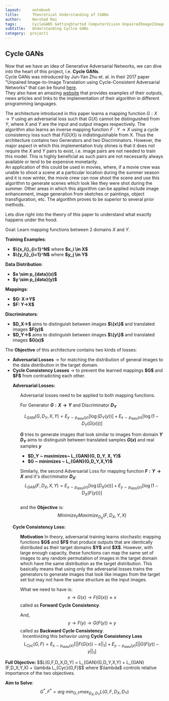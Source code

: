 ```yaml
---
layout:     notebook
title:      Theoretical Understanding of CGANs 
author:     Harshad Rai
tags:       CycleGANS GettingStarted ComputerVision UnpairedImage2Image ImagetoImage Image2Image Theory
subtitle:   Understanding Cyclce GANs
category:  project1
---
```



## Cycle GANs
Now that we have an idea of Generative Adversarial Networks, we can dive into the heart of this project, i.e. <b>Cycle GANs</b>.  
Cycle GANs was introduced by Jun-Yan Zhu et. al. in their 2017 paper "Unpaired Image-to-Image Translation using Cycle-Consistent Adversarial Networks" that can be found [here](https://arxiv.org/abs/1703.10593).  
They also have an amazing [website](https://junyanz.github.io/CycleGAN/) that provides examples of their outputs, news articles and links to the implementation of their algorithm in different programming languages.

The architecture introduced in this paper learns a mapping function $G: X→Y$ using an adversarial loss such that $G(X)$ cannot be distinguished from $Y$, where $X$ and $Y$ are the input and output images respectively.   The algorithm also learns an inverse mapping function $F: Y→X$ using a cycle consistency loss such that $F(G(X))$ is indistinguishable from X. Thus the architecture contains two Generators and two Discriminators. However, the major aspect in which this implementation truly shines is that it does not require the $X$ and $Y$ pairs to exist, i.e. image pairs are not needed to train this model.  This is highly beneficial as such pairs are not necessarily always available or tend to be expensive monetarily.  
An application of this could be used in movies, where, if a movie crew was unable to shoot a scene at a particular location during the summer season and it is now winter, the movie crew can now shoot the scene and use this algorithm to generate scenes which look like they were shot during the summer. Other areas in which this algorithm can be applied include image enhancement, image generation from sketches or paintings, object transfiguration, etc. The algorithm proves to be superior to several prior methods.

Lets dive right into the theory of this paper to understand what exactly happens under the hood.

Goal: Learn mapping functions between 2 domains $X$ and $Y$.  

<b>Training Examples</b>: 
<ul>
    <li> <b>$\{x_i\}_{i=1}^N$</b> where <b>$x_i \in X$</b> </li>
    <li> <b>$\{y_i\}_{i=1}^N$</b> where <b>$y_j \in Y$</b> </li>
    </ul>
<b>Data Distribution</b>: 
<ul>
    <li> <b>$x \sim p_{data}(x)$</b> </li>
    <li> <b>$y \sim p_{data}(y)$</b> </li>
    </ul>
<b>Mappings</b>:
<ul>
    <li> <b>$G: X→Y$</b> </li>
    <li> <b>$F: Y→X$</b> </li>
    </ul>
<b>Discriminators</b>:
<ul>
    <li><b>$D_X→$</b> aims to distinguish between images <b>$\{x\}$</b> and translated images <b>$F(y)$</b> </li>
    <li><b>$D_Y→$</b> aims to distinguish between images <b>$\{y\}$</b> and translated images <b>$G(x)$</b> </li>
    </ul>

The <b>Objective</b> of this architecture contains two kinds of losses:
<ul>
    <li> <b>Adversarial Losses</b> → for matching the distribution of general images to the data distribution in the target domain.</li>
    <li><b>Cycle Consistency Losses</b> → to prevent the learned mappings <b>$G$</b> and <b>$F$</b> from contradicting each other.</li>
    </ul>
<ul>
    
<b> Adversarial Losses: </b>
<ul>
Adversarial losses need to be applied to both mapping functions.  

For Generator <b>$G: X→Y$</b> and Discriminator <b>$D_Y$</b> 

$$L_{GAN}(G,D_Y,X,Y)=E_{y \sim p_{data}(y)}[\log(D_Y(y))] + E_{x \sim p_{data}(x)}[\log(1-D_Y( G( x ) ) )]$$

<b>$G$</b> tries to generate images that look similar to images from domain <b>$Y$</b>  
<b>$D_Y$</b> aims to distinguish between translated samples <b>$G(x)$</b> and real samples <b>$y$</b>
<ul>
    <li><b>$D_Y ~ maximizes~ L_{GAN}(G, D_Y, X, Y)$</b></li>
    <li><b>$G ~ minimizes ~ L_{GAN}(G,D_Y,X,Y)$</b></li>
    </ul>    
    
Similarly, the second Adversarial Loss for mapping function <b>$F: Y→X$</b> and it's discriminator <b>$D_X$</b>:  
$$L_{GAN}(F,D_X,X,Y)=E_{x \sim p_{data}(x)}[\log(D_X(x))] + E_{y \sim p_{data}(y)}[\log(1-D_X( F( y ) ) )]$$  
and the <b>Objective</b> is:
$$Minimize_FMaximize_{D_X}(F,D_X,Y,X)$$
</ul>


<b> Cycle Consistency Loss: </b>
<ul>
<b>Motivation</b>  
In theory, adversarial training learns stochastic mapping functions <b>$G$</b> and <b>$F$</b> that produce outputs that are identically distributed as their target domains <b>$Y$</b> and <b>$X$</b>.
However, with large enough capacity, these functions can map the same set of images to any random permutation of images in the target domain which have the same distribution as the target distribution. This basically means that using only the adversarial losses trains the generators to generate images that look like images from the target set but may not have the same structure as the input images.  

What we need to have is:
$$ x → G(x) → F(G(x)) ≈ x$$ called as <b>Forward Cycle Consistency</b>.

And,
$$ y → F(y) → G(F(y)) ≈ y$$ called as <b>Backward Cycle Consistency</b>.  
$~$
Incentivizing this behavior using <b>Cycle Consistency Loss</b>
$$L_{Cyc}(G,F) = E_{x \sim p_{data}(x)}[||F(G(x))-x||_1]+E_{y \sim p_{data}(y)}[||G(F(y))-y||_1]$$
</ul>
</ul>
<b> Full Objective: </b>
$$L(G,F,D_X,D_Y) = L_{GAN}(G,D_Y,X,Y) + L_{GAN}(F,D_X,Y,X) + \lambda L_{Cyc}(G,F)$$
where $\lambda$ controls relative importance of the two objectives.

<b>Aim to Solve</b>:
$$G^*,F^*=arg~min_{G,F}max_{D_X,D_Y}L(G,F,D_X,D_Y)$$

